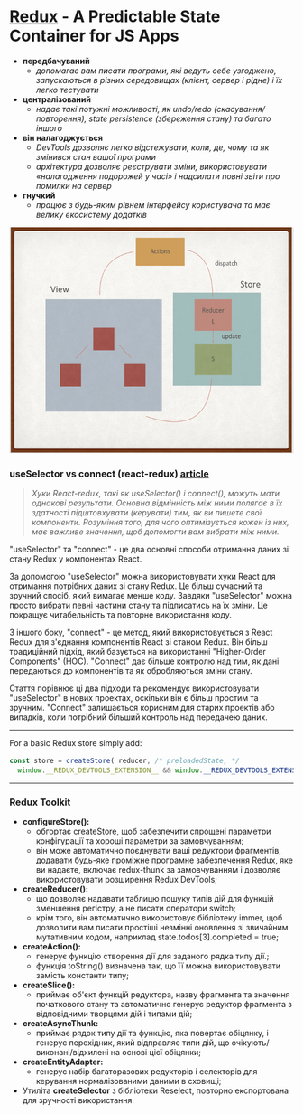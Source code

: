 # [Redux](https://redux.js.org/) - A Predictable State Container for JS Apps

+ **передбачуваний**
  * _допомагає вам писати програми, які ведуть себе узгоджено, запускаються в різних середовищах (клієнт, сервер і рідне) і їх легко тестувати_
+ **централізований**
  * _надає такі потужні можливості, як undo/redo (скасування/повторення), state persistence (збереження стану) та багато іншого_
+ **він налагоджується**
  * _DevTools дозволяє легко відстежувати, коли, де, чому та як змінився стан вашої програми_
  * _архітектура дозволяє реєструвати зміни, використовувати «налагодження подорожей у часі» і надсилати повні звіти про помилки на сервер_
+ **гнучкий**
  * _працює з будь-яким рівнем інтерфейсу користувача та має велику екосистему додатків_

<p align="center">
  <img src="https://github.com/SKindij/SKindij/blob/main/recources/reducer-scheme.png" 
    title="reducer-scheme" alt="reducer scheme" width="600" height="400"/>  
</p> 

### useSelector vs connect (react-redux) [article](https://www.samdawson.dev/article/react-redux-use-selector-vs-connect)

> _Хуки React-redux, такі як useSelector() і connect(), можуть мати однакові результати. Основна відмінність між ними полягає в їх здатності підштовхувати (керувати) тим, як ви пишете свої компоненти. Розуміння того, для чого оптимізується кожен із них, має важливе значення, щоб допомогти вам вибрати між ними._

"useSelector" та "connect" - це два основні способи отримання даних зі стану Redux у компонентах React. 

За допомогою "useSelector" можна використовувати хуки React для отримання потрібних даних зі стану Redux. Це більш сучасний та зручний спосіб, який вимагає менше коду. Завдяки "useSelector" можна просто вибрати певні частини стану та підписатись на їх зміни. Це покращує читабельність та повторне використання коду.

З іншого боку, "connect" - це метод, який використовується з React Redux для з'єднання компонентів React зі станом Redux. Він більш традиційний підхід, який базується на використанні "Higher-Order Components" (HOC). "Connect" дає більше контролю над тим, як дані передаються до компонентів та як обробляються зміни стану.

Стаття порівнює ці два підходи та рекомендує використовувати "useSelector" в нових проектах, оскільки він є більш простим та зручним. "Connect" залишається корисним для старих проектів або випадків, коли потрібний більший контроль над передачею даних.

- - -

For a basic Redux store simply add:
```javascript
const store = createStore( reducer, /* preloadedState, */
  window.__REDUX_DEVTOOLS_EXTENSION__ && window.__REDUX_DEVTOOLS_EXTENSION__() );
```

- - -

### Redux Toolkit

* **configureStore():**
  - обгортає createStore, щоб забезпечити спрощені параметри конфігурації та хороші параметри за замовчуванням;
  - він може автоматично поєднувати ваші редуктори фрагментів, додавати будь-яке проміжне програмне забезпечення Redux, яке ви надаєте, включає redux-thunk за замовчуванням і дозволяє використовувати розширення Redux DevTools;
* **createReducer():**
  - що дозволяє надавати таблицю пошуку типів дій для функцій зменшення регістру, а не писати оператори switch;
  - крім того, він автоматично використовує бібліотеку immer, щоб дозволити вам писати простіші незмінні оновлення зі звичайним мутативним кодом, наприклад state.todos[3].completed = true;
* **createAction():**
  - генерує функцію створення дії для заданого рядка типу дії.;
  - функція toString() визначена так, що її можна використовувати замість константи типу;
* **createSlice():**
  - приймає об'єкт функцій редуктора, назву фрагмента та значення початкового стану та автоматично генерує редуктор фрагмента з відповідними творцями дій і типами дій;
* **createAsyncThunk:**
  - приймає рядок типу дії та функцію, яка повертає обіцянку, і генерує перехідник, який відправляє типи дій, що очікують/виконані/відхилені на основі цієї обіцянки;
* **createEntityAdapter:**
  - генерує набір багаторазових редукторів і селекторів для керування нормалізованими даними в сховищі;
* Утиліта **createSelector** з бібліотеки Reselect, повторно експортована для зручності використання.


